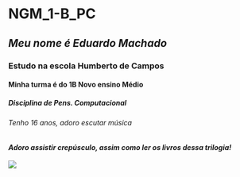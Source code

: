 # NGM_1-B_PC
## _Meu nome é Eduardo Machado_
### Estudo na escola Humberto de Campos
#### Minha turma é do 1B Novo ensino Médio
##### *Disciplina de Pens. Computacional*
###### Tenho 16 anos, adoro escutar música
#### *Adoro assistir crepúsculo, assim como ler os livros dessa trilogia!*
![](https://i.pinimg.com/564x/cd/de/70/cdde70f9d920a46cc63bb399f12137e6.jpg) 
